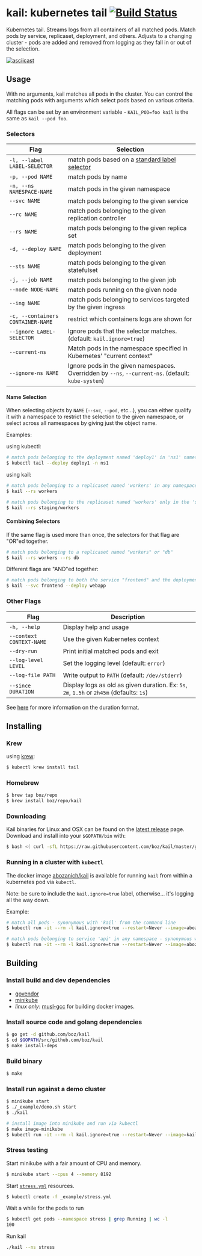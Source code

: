 # kail: kubernetes tail [![Build Status](https://travis-ci.org/boz/kail.svg?branch=master)](https://travis-ci.org/boz/kail)

Kubernetes tail.  Streams logs from all containers of all matched pods.  Match pods by service, replicaset, deployment, and others.  Adjusts to a changing cluster - pods are added and removed from logging as they fall in or out of the selection.

[![asciicast](https://asciinema.org/a/133521.png)](https://asciinema.org/a/133521)

## Usage

With no arguments, kail matches all pods in the cluster.  You can control the matching pods with arguments which select pods based on various criteria.

All flags can be set by an environment variable - `KAIL_POD=foo kail` is the same as `kail --pod foo`.

### Selectors

Flag | Selection
--- | ---
`-l, --label LABEL-SELECTOR` | match pods based on a [standard label selector](https://kubernetes.io/docs/concepts/overview/working-with-objects/labels/)
`-p, --pod NAME` | match pods by name
`-n, --ns NAMESPACE-NAME` | match pods in the given namespace
`--svc NAME` | match pods belonging to the given service
`--rc NAME` | match pods belonging to the given replication controller
`--rs NAME` | match pods belonging to the given replica set
`-d, --deploy NAME` | match pods belonging to the given deployment
`--sts NAME` | match pods belonging to the given statefulset
`-j, --job NAME` | match pods belonging to the given job
`--node NODE-NAME` | match pods running on the given node
`--ing NAME` | match pods belonging to services targeted by the given ingress
`-c, --containers CONTAINER-NAME` | restrict which containers logs are shown for
`--ignore LABEL-SELECTOR` | Ignore pods that the selector matches. (default: `kail.ignore=true`)
`--current-ns` | Match pods in the namespace specified in Kubernetes' "current context"
`--ignore-ns NAME` | Ignore pods in the given namespaces.  Overridden by `--ns`, `--current-ns`. (default: `kube-system`)

#### Name Selection

When selecting objects by `NAME` (`--svc`, `--pod`, etc...), you can either qualify it with a namespace to restrict the selection to the given namespace, or select across all namespaces by giving just the object name.

Examples:

using kubectl:
```sh
# match pods belonging to the deployment named 'deploy1' in 'ns1' namespace.
$ kubectl tail --deploy deploy1 -n ns1
```

using kail:
```sh
# match pods belonging to a replicaset named 'workers' in any namespace.
$ kail --rs workers

# match pods belonging to the replicaset named 'workers' only in the 'staging' namespace
$ kail --rs staging/workers
```

#### Combining Selectors

If the same flag is used more than once, the selectors for that flag are "OR"ed together.

```sh
# match pods belonging to a replicaset named "workers" or "db"
$ kail --rs workers --rs db
```

Different flags are "AND"ed together:

```sh
# match pods belonging to both the service "frontend" and the deployment "webapp"
$ kail --svc frontend --deploy webapp
```

### Other Flags

Flag | Description
--- | ---
`-h, --help` | Display help and usage
`--context CONTEXT-NAME` | Use the given Kubernetes context
`--dry-run` | Print initial matched pods and exit
`--log-level LEVEL` | Set the logging level (default: `error`)
`--log-file PATH` | Write output to `PATH` (default: `/dev/stderr`)
`--since DURATION` | Display logs as old as given duration. Ex: `5s`, `2m`, `1.5h` or `2h45m` (defaults: `1s`)
See [here](https://golang.org/pkg/time/#ParseDuration) for more information on the duration format.

## Installing

### Krew
using [krew](https://krew.sigs.k8s.io/):
```sh
$ kubectl krew install tail
```

### Homebrew

```sh
$ brew tap boz/repo
$ brew install boz/repo/kail
```

### Downloading

Kail binaries for Linux and OSX can be found on the [latest release](https://github.com/boz/kail/releases/latest) page.  Download and install into your `$GOPATH/bin` with:

```sh
$ bash <( curl -sfL https://raw.githubusercontent.com/boz/kail/master/godownloader.sh) -b "$GOPATH/bin"
```

### Running in a cluster with `kubectl`

The docker image [abozanich/kail](https://hub.docker.com/r/abozanich/kail/) is available for running `kail` from within a kubernetes pod via `kubectl`.

Note: be sure to include the `kail.ignore=true` label, otherwise... it's logging all the way down.

Example:

```sh
# match all pods - synonymous with 'kail' from the command line
$ kubectl run -it --rm -l kail.ignore=true --restart=Never --image=abozanich/kail kail

# match pods belonging to service 'api' in any namespace - synonymous with 'kail --svc api'
$ kubectl run -it --rm -l kail.ignore=true --restart=Never --image=abozanich/kail kail -- --svc api
```

## Building

### Install build and dev dependencies

* [govendor](https://github.com/kardianos/govendor)
* [minikube](https://kubernetes.io/docs/getting-started-guides/minikube/)
* _linux only_: [musl-gcc](https://www.musl-libc.org/how.html) for building docker images.

### Install source code and golang dependencies

```sh
$ go get -d github.com/boz/kail
$ cd $GOPATH/src/github.com/boz/kail
$ make install-deps
```

### Build binary

```sh
$ make
```

### Install run against a demo cluster

```sh
$ minikube start
$ ./_example/demo.sh start
$ ./kail

# install image into minikube and run via kubectl
$ make image-minikube
$ kubectl run -it --rm -l kail.ignore=true --restart=Never --image=kail kail
```

### Stress testing

Start minikube with a fair amount of CPU and memory.

```sh
$ minikube start --cpus 4 --memory 8192
```

Start [`stress.yml`](_example/stress.yml) resources.

```sh
$ kubectl create -f _example/stress.yml
```

Wait a while for the pods to run

```sh
$ kubectl get pods --namespace stress | grep Running | wc -l
100
```

Run kail

```sh
./kail --ns stress
```
